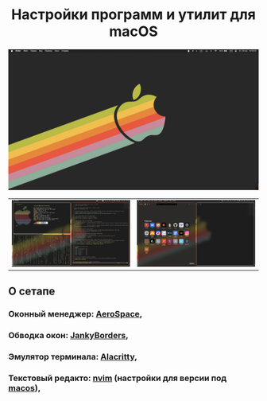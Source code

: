 <h1 align="center">Настройки программ и утилит для macOS</h3>

<div align="center"><img src="https://github.com/wariazait/dotfiles/blob/main/images/showcase/Снимок%20экрана%202025-04-29%20в%2014.59.50.png" alt="Screenshot 1" width="900"/></div>

<table>
  <tr>
    <td>
      <img src="https://github.com/wariazait/dotfiles/blob/main/images/showcase/Снимок%20экрана%202025-04-29%20в%2015.01.08.png" alt="Screenshot 2" width="900"/>
    </td>
    <td>
      <img src="https://github.com/wariazait/dotfiles/blob/main/images/showcase/Снимок%20экрана%202025-04-29%20в%2015.02.23.png" alt="Screenshot 3" width="900"/>
    </td>
  </tr>
</table>

<!-- ABOUT THE PROJECT -->
## О сетапе

### Оконный менеджер: [AeroSpace](https://github.com/nikitabobko/AeroSpace),

### Обводка окон: [JankyBorders](https://github.com/FelixKratz/JankyBorders),

### Эмулятор терминала: [Alacritty](https://github.com/alacritty/alacritty),

### Текстовый редакто: [nvim](https://github.com/neovim/neovim) (настройки для версии под [macos](https://github.com/ErdajtSopjani/nvim)), 
